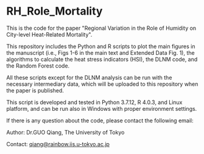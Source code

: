 # RH_Role_Mortality
This is the code for the paper "Regional Variation in the Role of Humidity on City-level Heat-Related Mortality".

This repository includes the Python and R scripts to plot the main figures in the manuscript (i.e., Figs 1-6 in the main text and Extended Data Fig. 1), the algorithms to calculate the heat stress indicators (HSI), the DLNM code, and the Random Forest code. 

All these scripts except for the DLNM analysis can be run with the necessary intermediary data, which will be uploaded to this repository when the paper is published.  

This script is developed and tested in Python 3.7.12, R 4.0.3, and Linux platform, and can be run also in Windows with proper environment settings.

If there is any question about the code, please contact the following email:  

Author: Dr.GUO Qiang, The University of Tokyo  

Contact: qiang@rainbow.iis.u-tokyo.ac.jp

